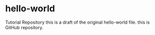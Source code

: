 # hello-world
Tutorial Repository
this is a draft of the original hello-world file.
this is GitHub repository.
